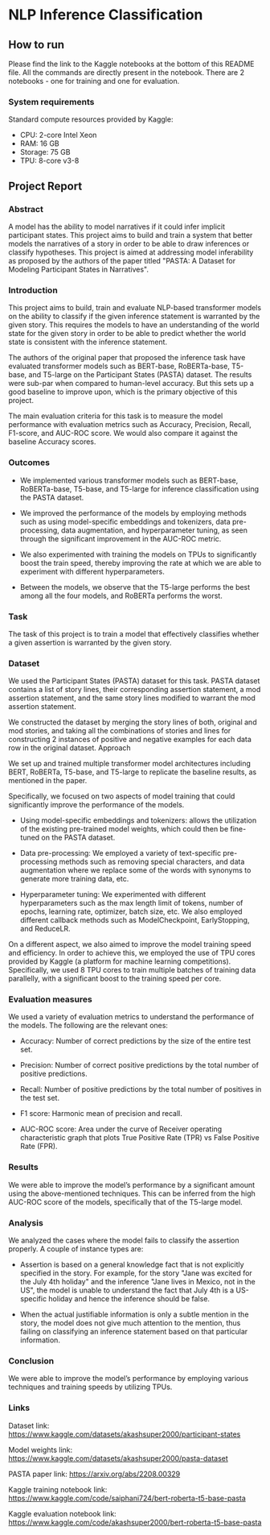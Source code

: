 # NLP Inference Classification

## How to run
Please find the link to the Kaggle notebooks at the bottom of this README file. All the commands are directly present in the notebook. There are 2 notebooks - one for training and one for evaluation.

### System requirements
Standard compute resources provided by Kaggle:
- CPU: 2-core Intel Xeon
- RAM: 16 GB
- Storage: 75 GB
- TPU: 8-core v3-8

## Project Report

### Abstract
A model has the ability to model narratives if it could infer implicit participant states. This project aims to build and train a system that better models the narratives of a story in order to be able to draw inferences or classify hypotheses. This project is aimed at addressing model inferability as proposed by the authors of the paper titled "PASTA: A Dataset for Modeling Participant States in Narratives".

### Introduction
This project aims to build, train and evaluate NLP-based transformer models on the ability to classify if the given inference statement is warranted by the given story. This requires the models to have an understanding of the world state for the given story in order to be able to predict whether the world state is consistent with the inference statement.

The authors of the original paper that proposed the inference task have evaluated transformer models such as BERT-base, RoBERTa-base, T5-base, and T5-large on the Participant States (PASTA) dataset. The results were sub-par when compared to human-level accuracy. But this sets up a good baseline to improve upon, which is the primary objective of this project.

The main evaluation criteria for this task is to measure the model performance with evaluation metrics such as Accuracy, Precision, Recall, F1-score, and AUC-ROC score. We would also compare it against the baseline Accuracy scores.


### Outcomes
- We implemented various transformer models such as BERT-base, RoBERTa-base, T5-base, and T5-large for inference classification using the PASTA dataset.

- We improved the performance of the models by employing methods such as using model-specific embeddings and tokenizers, data pre-processing, data augmentation, and hyperparameter tuning, as seen through the significant improvement in the AUC-ROC metric.

- We also experimented with training the models on TPUs to significantly boost the train speed, thereby improving the rate at which we are able to experiment with different hyperparameters.

- Between the models, we observe that the T5-large performs the best among all the four models, and RoBERTa performs the worst.


### Task
The task of this project is to train a model that effectively classifies whether a given assertion is warranted by the given story. 


### Dataset
We used the Participant States (PASTA) dataset for this task. PASTA dataset contains a list of story lines, their corresponding assertion statement, a mod assertion statement, and the same story lines modified to warrant the mod assertion statement.

We constructed the dataset by merging the story lines of both, original and mod stories, and taking all the combinations of stories and lines for constructing 2 instances of positive and negative examples for each data row in the original dataset.
Approach

We set up and trained multiple transformer model architectures including BERT, RoBERTa, T5-base, and T5-large to replicate the baseline results, as mentioned in the paper.

Specifically, we focused on two aspects of model training that could significantly improve the performance of the models.

- Using model-specific embeddings and tokenizers: allows the utilization of the existing pre-trained model weights, which could then be fine-tuned on the PASTA dataset.

- Data pre-processing: We employed a variety of text-specific pre-processing methods such as removing special characters, and data augmentation where we replace some of the words with synonyms to generate more training data, etc.

- Hyperparameter tuning: We experimented with different hyperparameters such as the max length limit of tokens, number of epochs, learning rate, optimizer, batch size, etc. We also employed different callback methods such as ModelCheckpoint, EarlyStopping, and ReduceLR.

On a different aspect, we also aimed to improve the model training speed and efficiency. In order to achieve this, we employed the use of TPU cores provided by Kaggle (a platform for machine learning competitions). Specifically, we used 8 TPU cores to train multiple batches of training data parallelly, with a significant boost to the training speed per core.


### Evaluation measures

We used a variety of evaluation metrics to understand the performance of the models. The following are the relevant ones:

- Accuracy: Number of correct predictions by the size of the entire test set.

- Precision: Number of correct positive predictions by the total number of positive predictions.

- Recall: Number of positive predictions by the total number of positives in the test set.

- F1 score: Harmonic mean of precision and recall.

- AUC-ROC score: Area under the curve of Receiver operating characteristic graph that plots True Positive Rate (TPR) vs False Positive Rate (FPR).


### Results

We were able to improve the model’s performance by a significant amount using the above-mentioned techniques. This can be inferred from the high AUC-ROC score of the models, specifically that of the T5-large model.


### Analysis
We analyzed the cases where the model fails to classify the assertion properly. A couple of instance types are:

- Assertion is based on a general knowledge fact that is not explicitly specified in the story. For example, for the story "Jane was excited for the July 4th holiday" and the inference "Jane lives in Mexico, not in the US", the model is unable to understand the fact that July 4th is a US-specific holiday and hence the inference should be false.

- When the actual justifiable information is only a subtle mention in the story, the model does not give much attention to the mention, thus failing on classifying an inference statement based on that particular information.

### Conclusion
We were able to improve the model’s performance by employing various techniques and training speeds by utilizing TPUs.

### Links

Dataset link: https://www.kaggle.com/datasets/akashsuper2000/participant-states

Model weights link: https://www.kaggle.com/datasets/akashsuper2000/pasta-dataset

PASTA paper link: https://arxiv.org/abs/2208.00329

Kaggle training notebook link: https://www.kaggle.com/code/saiphani724/bert-roberta-t5-base-pasta

Kaggle evaluation notebook link: https://www.kaggle.com/code/akashsuper2000/bert-roberta-t5-base-pasta
